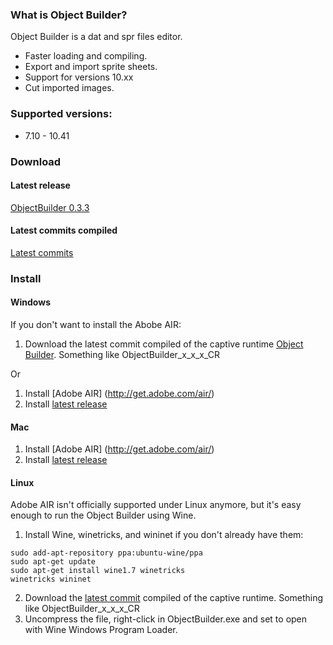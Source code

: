 ### What is Object Builder?

Object Builder is a dat and spr files editor.

* Faster loading and compiling.
* Export and import sprite sheets.
* Support for versions 10.xx
* Cut imported images.



### Supported versions:

* 7.10 - 10.41



### Download

#### Latest release

[ObjectBuilder 0.3.3](https://www.dropbox.com/s/jluqw0bi7e8wcef/ObjectBuilder0.3.3.air)


#### Latest commits compiled

[Latest commits](https://www.dropbox.com/sh/l6u5ponwfr77bhm/AAAY3xbcGudRzvcjUbizt0tha)



### Install

#### Windows

If you don't want to install the Abobe AIR:

1. Download the latest commit compiled of the captive runtime [Object Builder](https://www.dropbox.com/sh/l6u5ponwfr77bhm/AAAY3xbcGudRzvcjUbizt0tha). Something like ObjectBuilder_x_x_x_CR

Or

1. Install [Adobe AIR] (http://get.adobe.com/air/)
2. Install [latest release](https://github.com/Mignari/ObjectBuilder#latest-release)



#### Mac

1. Install [Adobe AIR] (http://get.adobe.com/air/)
2. Install [latest release](https://github.com/Mignari/ObjectBuilder#latest-release)



#### Linux

Adobe AIR isn't officially supported under Linux anymore, but it's easy enough to run the Object Builder using Wine.

1. Install Wine, winetricks, and wininet if you don't already have them:

```
sudo add-apt-repository ppa:ubuntu-wine/ppa
sudo apt-get update
sudo apt-get install wine1.7 winetricks
winetricks wininet
```
2. Download the [latest commit](https://github.com/Mignari/ObjectBuilder#latest-commits-compiled) compiled of the captive runtime. Something like ObjectBuilder_x_x_x_CR
3. Uncompress the file, right-click in ObjectBuilder.exe and set to open with Wine Windows Program Loader.
